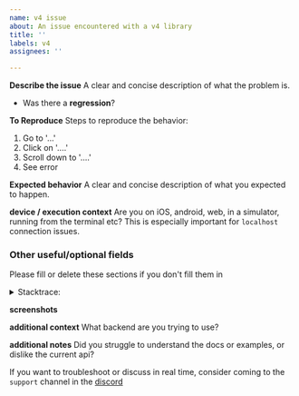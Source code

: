 ```yaml
---
name: v4 issue
about: An issue encountered with a v4 library
title: ''
labels: v4
assignees: ''

---
```


**Describe the issue**
A clear and concise description of what the problem is.
* Was there a **regression**?


**To Reproduce**
Steps to reproduce the behavior:
1. Go to '...'
2. Click on '....'
3. Scroll down to '....'
4. See error


**Expected behavior**
A clear and concise description of what you expected to happen.


**device / execution context**
Are you on iOS, android, web, in a simulator, running from the terminal etc? This is especially important for `localhost` connection issues.

### Other useful/optional fields

Please fill or delete these sections if you don't fill them in

<details>
  <summary>Stacktrace:</summary>

```dart
{my stacktrace here}
```

</details>


**screenshots**


**additional context**
What backend are you trying to use?


**additional notes**
Did you struggle to understand the docs or examples, or dislike the current api? 


If you want to troubleshoot or discuss in real time, consider coming to the `support` channel in the [discord](https://discord.gg/tXTtBfC)
